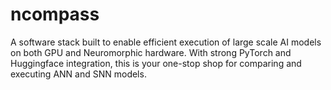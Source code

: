 # ncompass
A software stack built to enable efficient execution of large scale AI models on both GPU and Neuromorphic hardware. With strong PyTorch and Huggingface integration, this is your one-stop shop for comparing and executing ANN and SNN models.
